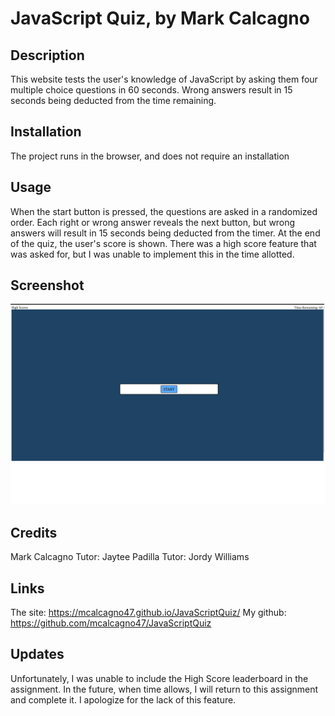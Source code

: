 # JavaScript Quiz, by Mark Calcagno

## Description
This website tests the user's knowledge of JavaScript by asking them four multiple choice questions in 60 seconds.  Wrong answers result in 15 seconds being deducted from the time remaining.

## Installation
The project runs in the browser, and does not require an installation

## Usage
When the start button is pressed, the questions are asked in a randomized order.  Each right or wrong answer reveals the next button, but wrong answers will result in 15 seconds being deducted from the timer.  At the end of the quiz, the user's score is shown. There was a high score feature that was asked for, but I was unable to implement this in the time allotted.

## Screenshot
![Screenshot](JavaScriptQuizScreenshot.png "Screenshot of JavaScript Quiz")

## Credits
Mark Calcagno
Tutor: Jaytee Padilla
Tutor: Jordy Williams

## Links
The site: https://mcalcagno47.github.io/JavaScriptQuiz/
My github: https://github.com/mcalcagno47/JavaScriptQuiz  

## Updates
Unfortunately, I was unable to include the High Score leaderboard in the assignment.  In the future, when time allows, I will return to this assignment and complete it.  I apologize for the lack of this feature.
